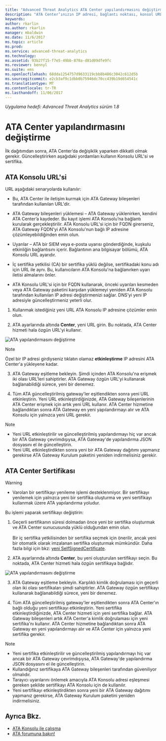 ```yaml
---
title: "Advanced Threat Analytics ATA Center yapılandırmasını değiştirme | Microsoft Docs"
description: "ATA Center’ınızın IP adresi, bağlantı noktası, konsol URL’si veya sertifikasını nasıl değiştireceğinizi açıklar."
keywords: 
author: rkarlin
ms.author: rkarlin
manager: mbaldwin
ms.date: 11/6/2017
ms.topic: article
ms.prod: 
ms.service: advanced-threat-analytics
ms.technology: 
ms.assetid: 93b27f15-f7e5-49bb-870a-d81d09dfe9fc
ms.reviewer: bennyl
ms.suite: ems
ms.openlocfilehash: 68dda1254757d9633119cbb8b486c3042c612d5b
ms.sourcegitcommit: e2cb3af9c1dbb0b75946dc70cc439b19d654541c
ms.translationtype: MT
ms.contentlocale: tr-TR
ms.lasthandoff: 11/06/2017
---
```

*Uygulama hedefi: Advanced Threat Analytics sürüm 1.8*



# <a name="modifying-the-ata-center-configuration"></a>ATA Center yapılandırmasını değiştirme


İlk dağıtımdan sonra, ATA Center’da değişiklik yaparken dikkatli olmak gerekir. Güncelleştirirken aşağıdaki yordamları kullanın Konsolu URL'si ve sertifika.

## <a name="the-ata-console-url"></a>ATA Konsolu URL'si

URL aşağıdaki senaryolarda kullanılır:

-   Bu, ATA Center ile iletişim kurmak için ATA Gateway bileşenleri tarafından kullanılan URL'dir.

- ATA Gateway bileşenleri yüklemesi – ATA Gateway yüklenirken, kendini ATA Center’a kaydeder. Bu kayıt işlemi ATA Konsolu’na bağlantı kurularak gerçekleştirilir. ATA Konsolu URL'si için bir FQDN girerseniz, ATA Gateway FQDN'yi ATA Konsolu'nun bağlı IP adresine çözümleyebildiğinden emin olun.

-   Uyarılar – ATA bir SIEM veya e-posta uyarısı gönderdiğinde, kuşkulu etkinliğin bağlantısını içerir. Bağlantının ana bilgisayar bölümü, ATA Konsolu URL ayarıdır.

-   İç sertifika yetkilisi (CA) bir sertifika yüklü değilse, sertifikadaki konu adı için URL ile aynı. Bu, kullanıcıların ATA Konsolu'na bağlanırken uyarı iletisi almalarını önler.

-   ATA Konsolu URL'si için bir FQDN kullanarak, önceki uyarıları kesmeden veya ATA Gateway paketini karşıdan yüklemeyi yeniden ATA Konsolu tarafından kullanılan IP adresi değiştirmenizi sağlar. DNS’yi yeni IP adresiyle güncelleştirmeniz yeterli olur.

1. Kullanmak istediğiniz yeni URL ATA Konsolu IP adresine çözümler emin olun.

2. ATA ayarlarında altında **Center**, yeni URL girin. Bu noktada, ATA Center hizmeti hala özgün URL'yi kullanır. 

 ![ATA yapılandırmasını değiştirme](media/change-center-config.png)

  > [!NOTE]
  > Özel bir IP adresi girdiyseniz tıklatın olamaz **etkinleştirme** IP adresini ATA Center'a yükleyene kadar.
    
3. ATA Gateway eşitleme bekleyin. Şimdi içinden ATA Konsolu'na erişmek iki olası URL'leri sahiptirler. ATA Gateway özgün URL'yi kullanarak bağlanabildiği sürece, yeni bir denemez.

4. Tüm ATA güncelleştirilmiş gateway'ler eşitlendikten sonra yeni URL etkinleştirin. Yeni URL etkinleştirdiğinizde, ATA Gateway bileşenlerinin ATA Center erişmek için artık yeni URL kullanır. ATA Center hizmetine bağlandıktan sonra ATA Gateway en yeni yapılandırmayı alır ve ATA Konsolu için yalnızca yeni URL gerekir. 

> [!NOTE]
> -   Yeni URL etkinleştirilir ve güncelleştirilmiş yapılandırmayı hiç var ancak bir ATA Gateway çevrimdışıysa, ATA Gateway'de yapılandırma JSON dosyasını el ile güncelleştirin.
> -   Yeni URL etkinleştirdikten sonra yeni bir ATA Gateway dağıtımı yapmanız gerekirse ATA Gateway Kurulum paketini yeniden indirmelisiniz gerekir.


## <a name="the-ata-center-certificate"></a>ATA Center Sertifikası

> [!WARNING]
> - Varolan bir sertifikayı yenileme işlemi desteklenmiyor. Bir sertifikayı yenilemek için yalnızca yeni bir sertifika oluşturma ve yeni sertifikayı kullanmak üzere ATA yapılandırma yoludur.


Bu işlemi yaparak sertifikayı değiştirin:

1. Geçerli sertifikanın süresi dolmadan önce yeni bir sertifika oluşturmak ve ATA Center sunucusunda yüklü olduğundan emin olun. <br></br>Bir iç sertifika yetkilisinden bir sertifika seçmek için önerilir, ancak yeni bir otomatik olarak imzalanan sertifika oluşturmak mümkündür. Daha fazla bilgi için bkz: [yeni SelfSignedCertificate](https://technet.microsoft.com/itpro/powershell/windows/pkiclient/new-selfsignedcertificate).

2. ATA ayarlarında altında **Center**, bu yeni oluşturulan sertifikayı seçin. Bu noktada, ATA Center hizmeti hala özgün sertifikaya bağlıdır. 

 ![ATA yapılandırmasını değiştirme](media/change-center-config.png)

3. ATA Gateway eşitleme bekleyin. Karşılıklı kimlik doğrulaması için geçerli olan iki olası sertifikaları şimdi sahiptirler. ATA Gateway özgün sertifikayı kullanarak bağlanabildiği sürece, yeni bir denemez.

4. Tüm ATA güncelleştirilmiş gateway'ler eşitlendikten sonra ATA Center'ın bağlı olduğu yeni sertifikayı etkinleştirin. Yeni sertifika etkinleştirdiğinizde, ATA Center hizmeti için yeni sertifika bağlar. ATA Gateway bileşenleri artık ATA Center'a kimlik doğrulaması için yeni sertifika'nı kullanır. ATA Center hizmetine bağlandıktan sonra ATA Gateway en yeni yapılandırmayı alır ve ATA Center için yalnızca yeni sertifika gerekir. 

> [!NOTE]
> -   Yeni sertifika etkinleştirilir ve güncelleştirilmiş yapılandırmayı hiç var ancak bir ATA Gateway çevrimdışıysa, ATA Gateway'de yapılandırma JSON dosyasını el ile güncelleştirin.
> -   Kullandığınız sertifikaya ATA Gateway bileşenleri tarafından güveniliyor olmalıdır.
> -   Tarayıcı uyarılarını önlemek amacıyla ATA Konsolu adresi eşleşmesi gereken şekilde sertifikayı ATA Konsolu için de kullanılır.
> -   Yeni sertifikayı etkinleştirdikten sonra yeni bir ATA Gateway dağıtımı yapmanız gerekirse, ATA Gateway Kurulum paketini yeniden indirmelisiniz.



 
## <a name="see-also"></a>Ayrıca Bkz.
- [ATA Konsolu ile çalışma](working-with-ata-console.md)
- [ATA forumuna bakın!](https://aka.ms/ata-forum)

